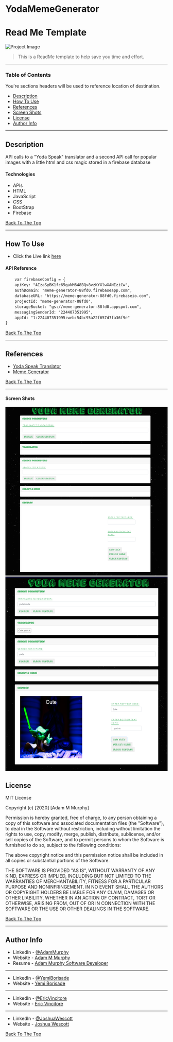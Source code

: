 # YodaMemeGenerator


# Read Me Template

![Project Image](https://icdn2.digitaltrends.com/image/digitaltrends/baby-yoda.jpg)


> This is a ReadMe template to help save you time and effort.

---

### Table of Contents
You're sections headers will be used to reference location of destination.

- [Description](#description)
- [How To Use](#how-to-use)
- [References](#references)
- [Screen Shots](#screen-shots)
- [License](#license)
- [Author Info](#author-info)

---

## Description

API calls to a "Yoda Speak" translator and a second API call for popular images with a little html and css magic stored in a firebase database

#### Technologies

- APIs
- HTML
- JavaScript
- CSS
- BootStrap
- Firebase

[Back To The Top](#read-me-template)

---

## How To Use

- Click the Live link [here](https://adamm285.github.io/YodaMemeGenerator/)
#### API Reference

```html
    var firebaseConfig = {
    apiKey: "AIzaSyBK1fc65gakM648BQv8vzKYXlwXANIziCw",
    authDomain: "meme-generator-88fd0.firebaseapp.com",
    databaseURL: "https://meme-generator-88fd0.firebaseio.com",
    projectId: "meme-generator-88fd0",
    storageBucket: "gs://meme-generator-88fd0.appspot.com",
    messagingSenderId: "224407351995",
    appId: "1:224407351995:web:54bc95a22f657d7fa36f9e"
}
```
[Back To The Top](#read-me-template)

---

## References

- [Yoda Speak Translator](https://rapidapi.com/orthosie/api/yoda-translator)
- [Meme Generator](https://rapidapi.com/ronreiter/api/meme-generator)

[Back To The Top](#read-me-template)

---

#### Screen Shots

![Meme Generator](./assets/images/Capture1.PNG)
![Meme Generator](./assets/images/Capture2.PNG)

## License

MIT License

Copyright (c) [2020] [Adam M Murphy]

Permission is hereby granted, free of charge, to any person obtaining a copy
of this software and associated documentation files (the "Software"), to deal
in the Software without restriction, including without limitation the rights
to use, copy, modify, merge, publish, distribute, sublicense, and/or sell
copies of the Software, and to permit persons to whom the Software is
furnished to do so, subject to the following conditions:

The above copyright notice and this permission notice shall be included in all
copies or substantial portions of the Software.

THE SOFTWARE IS PROVIDED "AS IS", WITHOUT WARRANTY OF ANY KIND, EXPRESS OR
IMPLIED, INCLUDING BUT NOT LIMITED TO THE WARRANTIES OF MERCHANTABILITY,
FITNESS FOR A PARTICULAR PURPOSE AND NONINFRINGEMENT. IN NO EVENT SHALL THE
AUTHORS OR COPYRIGHT HOLDERS BE LIABLE FOR ANY CLAIM, DAMAGES OR OTHER
LIABILITY, WHETHER IN AN ACTION OF CONTRACT, TORT OR OTHERWISE, ARISING FROM,
OUT OF OR IN CONNECTION WITH THE SOFTWARE OR THE USE OR OTHER DEALINGS IN THE
SOFTWARE.

[Back To The Top](#read-me-template)

---

## Author Info

- LinkedIn - [@AdamMurphy](https://Linkedin.com/in/Adam-Murphy-73690bbb/)
- Website - [Adam M Murphy](https://adamm285.github.io/AdamMurphy'sPortfolio/)
- Resume - [Adam Murphy Software Developer](https://docs.google.com/document/d/1GLxDLwlrQkmdugH2Xl9MsOv5Rz6rmzqqSrbzfTZ-R3E/edit?usp=sharing)

----

- LinkedIn - [@YemiBorisade](https://www.linkedin.com/in/yemi-b-463ab0197/)
- Website - [Yemi Borisade](https://github.com/yemiborisade)

----

- LinkedIn - [@EricVincitore]()
- Website - [Eric Vincitore]()

----

- LinkedIn - [@JoshuaWescott]()
- Website - [Joshua Wescott]()

[Back To The Top](#read-me-template)
